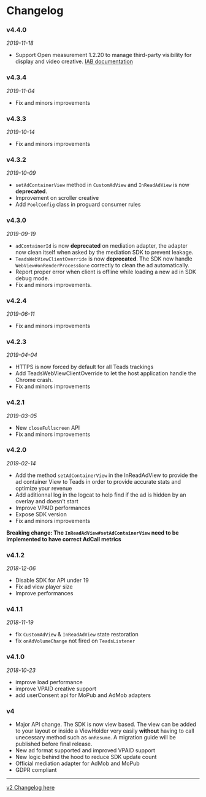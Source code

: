 # Changelog

### v4.4.0
_2019-11-18_
- Support Open measurement 1.2.20 to manage third-party visibility for display and video creative. [IAB documentation](https://iabtechlab.com/standards/open-measurement-sdk/) 
 
### v4.3.4
_2019-11-04_
- Fix and minors improvements

### v4.3.3
_2019-10-14_
- Fix and minors improvements  

### v4.3.2
_2019-10-09_
- `setAdContainerView` method in `CustomAdView` and `InReadAdView` is now **deprecated**.
- Improvement on scroller creative
- Add `PoolConfig` class in proguard consumer rules

### v4.3.0
_2019-09-19_
- `adContainerId` is now **deprecated** on mediation adapter, the adapter now clean itself when asked by the mediation SDK to prevent leakage.
- `TeadsWebViewClientOverride` is now **deprecated**. The SDK now handle `WebView#onRenderProcessGone` correctly to clean the ad automatically.
- Report proper error when client is offline while loading a new ad in SDK debug mode.
- Fix and minors improvements.

### v4.2.4
_2019-06-11_
- Fix and minors improvements
 
### v4.2.3
_2019-04-04_
- HTTPS is now forced by default for all Teads trackings
- Add TeadsWebViewClientOverride to let the host application handle the Chrome crash. 
- Fix and minors improvements

### v4.2.1
_2019-03-05_
- New `closeFullscreen` API 
- Fix and minors improvements

### v4.2.0
_2019-02-14_
- Add the method `setAdContainerView` in the InReadAdView to provide the ad container View to Teads in order to provide accurate stats and optimize your revenue
- Add aditionnal log in the logcat to help find if the ad is hidden by an overlay and doesn’t start
- Improve VPAID performances
- Expose SDK version
- Fix and minors improvements

**Breaking change: The `InReadAdView#setAdContainerView` need to be implemented to have correct AdCall metrics**

### v4.1.2
_2018-12-06_
- Disable SDK for API under 19
- Fix ad view player size
- Improve performances

### v4.1.1
_2018-11-19_
- fix `CustomAdView` & `InReadAdView` state restoration
- fix `onAdVolumeChange` not fired on `TeadsListener` 

### v4.1.0
_2018-10-23_
- improve load performance
- improve VPAID creative support
- add userConsent api for MoPub and AdMob adapters

### v4
- Major API change. The SDK is now view based. The view can be added to your layout or inside a ViewHolder very easily **without** having to call unecessary method such as `onResume`. A migration guide will be published before final release.
- New ad format supported and improved VPAID support
- New logic behind the hood to reduce SDK update count
- Official mediation adapter for AdMob and MoPub
- GDPR compliant

-------

[v2 Changelog here](https://github.com/teads/TeadsSDK-android/blob/v2.5.12/CHANGELOG.md)
